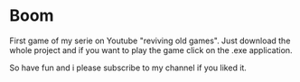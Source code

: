 # Boom
First game of my serie on Youtube "reviving old games".
Just download the whole project and if you want to play the game click on the .exe application.

So have fun and i please subscribe to my channel if you liked it.
